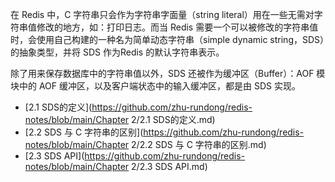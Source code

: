 在 Redis 中，C 字符串只会作为字符串字面量（string literal）用在一些无需对字符串值修改的地方，如：打印日志。而当 Redis 需要一个可以被修改的字符串值时，会使用自己构建的一种名为简单动态字符串（simple dynamic string，SDS）的抽象类型，并将 SDS 作为Redis 的默认字符串表示。

除了用来保存数据库中的字符串值以外，SDS 还被作为缓冲区（Buffer）：AOF 模块中的 AOF 缓冲区，以及客户端状态中的输入缓冲区，都是由 SDS 实现。

- [2.1 SDS的定义](https://github.com/zhu-rundong/redis-notes/blob/main/Chapter 2/2.1 SDS的定义.md)
- [2.2 SDS 与 C 字符串的区别](https://github.com/zhu-rundong/redis-notes/blob/main/Chapter 2/2.2 SDS 与 C 字符串的区别.md)
- [2.3 SDS API](https://github.com/zhu-rundong/redis-notes/blob/main/Chapter 2/2.3 SDS API.md)

